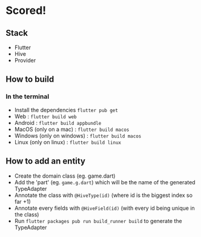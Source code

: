 # Scored!

## Stack

-   Flutter
-   Hive
-   Provider

## How to build

### In the terminal

-   Install the dependencies `flutter pub get`
-   Web : `flutter build web`
-   Android : `flutter build appbundle`
-   MacOS (only on a mac) : `flutter build macos`
-   Windows (only on windows) : `flutter build macos`
-   Linux (only on linux) : `flutter build linux`

## How to add an entity

-   Create the domain class (eg. game.dart)
-   Add the 'part' (eg. `game.g.dart`) which will be the name of the generated TypeAdapter
-   Annotate the class with `@HiveType(id)` (where id is the biggest index so far +1)
-   Annotate every fields with `@HiveField(id)` (with every id being unique in the class)
-   Run `flutter packages pub run build_runner build` to generate the TypeAdapter
